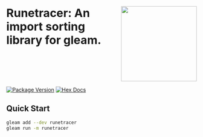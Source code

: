 <style>
.text {
  font-size: 30px;
  font-weight: bold;
}
</style>

<img src="https://static.wikia.nocookie.net/vampire-survivors/images/b/b0/Icon-Runetracer.png/revision/latest?cb=20220311151008" align="right" width="200px"/>
<div class="text">
Runetracer: An import sorting library for gleam.
</div>

<br clear="right"/>

[![Package Version](https://img.shields.io/hexpm/v/glort)](https://hex.pm/packages/glort)
[![Hex Docs](https://img.shields.io/badge/hex-docs-ffaff3)](https://hexdocs.pm/glort/)

## Quick Start

```sh
gleam add --dev runetracer
gleam run -m runetracer
```
